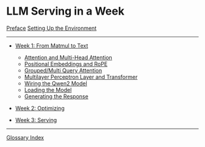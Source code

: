 # LLM Serving in a Week

[Preface](./preface.md)
[Setting Up the Environment](./setup.md)

---

- [Week 1: From Matmul to Text](./week1-overview.md)
    - [Attention and Multi-Head Attention]()
    - [Positional Embeddings and RoPE]()
    - [Grouped/Multi Query Attention]()
    - [Multilayer Perceptron Layer and Transformer]()
    - [Wiring the Qwen2 Model]()
    - [Loading the Model]()
    - [Generating the Response]()
    <!--
    - [Attention and Multi-Head Attention](./week1-01-attention.md)
    - [Positional Embeddings and RoPE](./week1-02-positional-embeddings.md)
    - [Grouped/Multi Query Attention](./week1-03-gqa.md)
    - [Multilayer Perceptron Layer and Transformer](./week1-04-mlp-transformer.md)
    - [Wiring the Qwen2 Model](./week1-05-model-1.md)
    - [Loading the Model](./week1-06-model-2.md)
    - [Generating the Response](./week1-07-generate.md)
    -->

- [Week 2: Optimizing]()

- [Week 3: Serving]()

---

[Glossary Index](./glossary.md)
